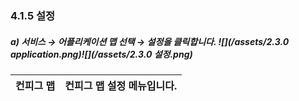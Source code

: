### 4.1.5   설정

##### a\)    서비스 → 어플리케이션 맵 선택 → 설정을 클릭합니다. ![](/assets/2.3.0 application.png)![](/assets/2.3.0 설정.png)

| 컨피그 맵 | 컨피그 맵 설정 메뉴입니다. |
| :---: | :--- |




